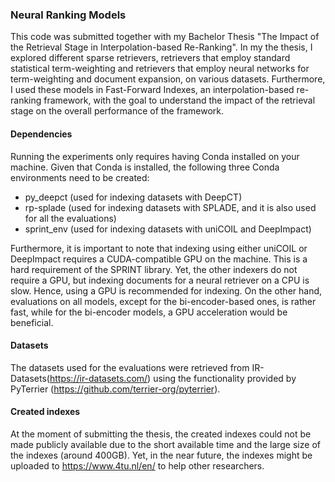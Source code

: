 ### Neural Ranking Models
This code was submitted together with my Bachelor Thesis "The Impact of the Retrieval Stage in Interpolation-based Re-Ranking". In my the thesis, I explored different sparse retrievers, retrievers that employ standard statistical term-weighting and retrievers that employ neural networks for term-weighting and document expansion, on various datasets. Furthermore, I used these models in Fast-Forward Indexes, an interpolation-based re-ranking framework, with the goal to understand the impact of the retrieval stage on the overall performance of the framework.

#### Dependencies
Running the experiments only requires having Conda installed on your machine. Given that Conda is installed, the following three Conda environments need to be created:
- py_deepct (used for indexing datasets with DeepCT)
- rp-splade (used for indexing datasets with SPLADE, and it is also used for all the evaluations)
- sprint_env (used for indexing datasets with uniCOIL and DeepImpact)

Furthermore, it is important to note that indexing using either uniCOIL or DeepImpact requires a CUDA-compatible GPU on the machine. This is a hard requirement of the SPRINT library. Yet, the other indexers do not require a GPU, but indexing documents for a neural retriever on a CPU is slow. Hence, using a GPU is recommended for indexing. On the other hand, evaluations on all models, except for the bi-encoder-based ones, is rather fast, while for the bi-encoder models, a GPU acceleration would be beneficial.

#### Datasets
The datasets used for the evaluations were retrieved from IR-Datasets(https://ir-datasets.com/) using the functionality provided by PyTerrier (https://github.com/terrier-org/pyterrier). 


#### Created indexes
At the moment of submitting the thesis, the created indexes could not be made publicly available due to the short available time and the large size of the indexes (around 400GB). Yet, in the near future, the indexes might be uploaded to https://www.4tu.nl/en/ to help other researchers.

